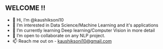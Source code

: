    ## WELCOME !! ##

- 👋 Hi, I’m @kaushiksoni10
- 👀 I’m interested in Data Science/Machine Learning and it's applications
- 🌱 I’m currently learning Deep learning/Computer Vision in more detail
- 💞️ I’m open to collaborate on any NLP project.
- 📫 Reach me out on - kaushiksoni10@gmail.com 

<!---
kaushiksoni10/kaushiksoni10 is a ✨ special ✨ repository because its `README.md` (this file) appears on your GitHub profile.
You can click the Preview link to take a look at your changes.
--->
